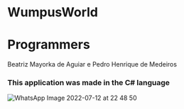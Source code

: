 # WumpusWorld

# Programmers

Beatriz Mayorka de Aguiar e Pedro Henrique de Medeiros

### This application was made in the C# language



![WhatsApp Image 2022-07-12 at 22 48 50](https://user-images.githubusercontent.com/55166993/178631892-cd6ac27e-3a7b-43d7-92a3-6a08081593ac.jpeg)

